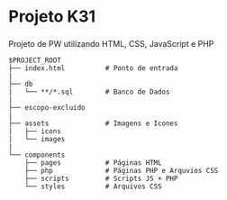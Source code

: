 # Projeto K31

###

Projeto de PW utilizando HTML, CSS, JavaScript e PHP

```
$PROJECT_ROOT
├── index.html          # Ponto de entrada
|
├── db
|   └── **/*.sql        # Banco de Dados
|
├── escopo-excluido
|
├── assets              # Imagens e Icones
|   ├── icons
|   └── images
|
└── components
    ├── pages           # Páginas HTML
    ├── php             # Páginas PHP e Arquvios CSS
    ├── scripts         # Scripts JS + PHP
    └── styles          # Arquivos CSS
```
